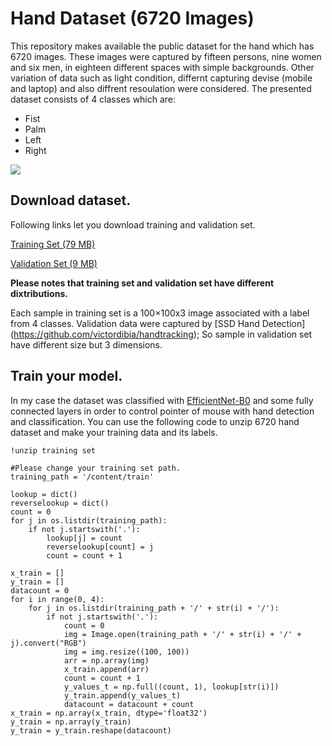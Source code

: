 # Hand Dataset (6720 Images)


This repository makes available the public dataset for the hand which has 6720 images. These images were captured by fifteen persons, nine women and six men, in eighteen different spaces with simple backgrounds. Other variation of data such as light condition, differnt capturing devise (mobile and laptop) and also diffrent resoulation were considered. The presented dataset consists of 4 classes which are:
- Fist
- Palm
- Left
- Right

![](https://github.com/YaldaForootan/HandDataset-6720Images-/blob/master/trainingset%20samples.jpg) <!-- .element height="50%" width="50%" -->


## Download dataset.
Following links let you download training and validation set.

[Training Set (79 MB)](https://drive.google.com/file/d/1eo7kkq8zzrlWgcCcQh1Stkei_eZhIAbl/view?usp=sharing)

[Validation Set (9 MB)](https://drive.google.com/file/d/1sghCxu83xV_DIZ1qWA4eLg_-hAQh-Pxs/view?usp=sharing)


**Please notes that training set and validation set have different dixtributions.**

Each sample in training set is a 100×100x3 image associated with a label from 4 classes. Validation data were captured by [SSD Hand Detection] (https://github.com/victordibia/handtracking); So sample in validation set have different size but 3 dimensions.


## Train your model.
In my case the dataset was classified with [EfficientNet-B0](https://arxiv.org/abs/1905.11946) and some fully connected layers in order to control pointer of mouse with hand detection and classification. You can use the following code to unzip 6720 hand dataset and make your training data and its labels. 


```
!unzip training set

#Please change your training set path.
training_path = '/content/train'

lookup = dict()
reverselookup = dict()
count = 0
for j in os.listdir(training_path):
    if not j.startswith('.'):
        lookup[j] = count
        reverselookup[count] = j
        count = count + 1

x_train = []
y_train = []
datacount = 0
for i in range(0, 4):
    for j in os.listdir(training_path + '/' + str(i) + '/'):
        if not j.startswith('.'):
            count = 0
            img = Image.open(training_path + '/' + str(i) + '/' + j).convert("RGB")
            img = img.resize((100, 100))
            arr = np.array(img)
            x_train.append(arr) 
            count = count + 1
            y_values_t = np.full((count, 1), lookup[str(i)])
            y_train.append(y_values_t)
            datacount = datacount + count
x_train = np.array(x_train, dtype='float32')
y_train = np.array(y_train)
y_train = y_train.reshape(datacount)
```
